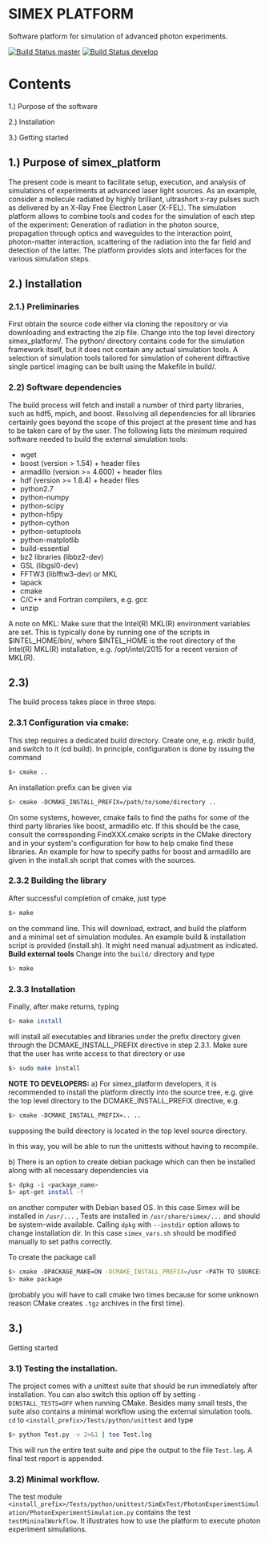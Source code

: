 SIMEX PLATFORM
==================

Software platform for simulation of advanced photon experiments.

[![Build Status master](https://img.shields.io/travis/eucall-software/simex_platform/master.svg?label=master)](https://travis-ci.org/eucall-software/simex_platform/branches)
[![Build Status develop](https://img.shields.io/travis/eucall-software/simex_platform/develop.svg?label=develop)](https://travis-ci.org/eucall-software/simex_platform/branches)


Contents
==============

1.) Purpose of the software

2.) Installation

3.) Getting started


## 1.) Purpose of simex_platform

The present code is meant to facilitate setup, execution, and analysis of
simulations of experiments at advanced laser light sources.
As an example, consider a molecule radiated by highly brilliant,
ultrashort x-ray pulses such as delivered by an X-Ray Free Electron Laser (X-FEL).
The simulation platform allows to combine tools and codes for the
simulation of each step of the experiment: Generation of radiation in the
photon source, propagation through optics and waveguides to the interaction
point, photon-matter interaction, scattering of the radiation into the far
field and detection of the latter. The platform provides slots and
interfaces for the various simulation steps.


## 2.) Installation
### 2.1.) Preliminaries

First obtain the source code either via cloning the repository or via
downloading and extracting the zip file. Change into the top level directory
simex_platform/. The python/ directory contains code for the simulation
framework itself, but it does not contain any actual simulation tools.
A selection of simulation tools tailored for simulation of coherent
diffractive single particel imaging can be built using the Makefile in build/.

### 2.2) Software dependencies

The build process will fetch and install a number of third party libraries,
such as hdf5, mpich, and boost. Resolving all dependencies for all libraries
certainly goes beyond the scope of this project at the present time and has to
be taken care of by the user. The following lists the minimum required
software needed to build the external simulation tools:
 - wget
 - boost (version > 1.54) + header files
 - armadillo (version >= 4.600) + header files
 - hdf (version >= 1.8.4) + header files
 - python2.7
 - python-numpy
 - python-scipy
 - python-h5py
 - python-cython
 - python-setuptools
 - python-matplotlib
 - build-essential
 - bz2 libraries (libbz2-dev)
 - GSL (libgsl0-dev)
 - FFTW3 (libfftw3-dev) or MKL
 - lapack
 - cmake
 - C/C++ and Fortran compilers, e.g. gcc
 - unzip

A note on MKL: Make sure that the Intel(R) MKL(R) environment variables are set. This is typically done by running one of the scripts in $INTEL_HOME/bin/, where $INTEL_HOME is the root directory of the Intel(R) MKL(R) installation, e.g. /opt/intel/2015 for a recent version of MKL(R).

## 2.3)

The build process takes place in three steps:

### 2.3.1 Configuration via cmake:

This step requires a dedicated build directory. Create one, e.g. mkdir build, and switch to it (cd build).
In principle, configuration is done by issuing the command
```bash
$> cmake ..
```
An installation prefix can be given via
```bash
$> cmake -DCMAKE_INSTALL_PREFIX=/path/to/some/directory ..
```

On some systems, however, cmake fails to find the paths for some of the
third party libraries like boost, armadillo etc. If this should be the case,
consult the corresponding FindXXX.cmake scripts in the CMake directory and
in your system's configuration for how to help cmake find these libraries.
An example for how to specify paths for boost and armadillo are given in
the install.sh script that comes with the sources.

### 2.3.2 Building the library

After successful completion of cmake, just type
```bash
$> make
```
on the command line. This will download, extract, and build the platform
and a minimal set of simulation modules.
An example build & installation script is provided (install.sh). It might need manual adjustment as indicated.
**Build external tools**
Change into the `build/` directory and type
```bash
$> make
```

### 2.3.3 Installation
Finally, after make returns, typing
```bash
$> make install
```
will install all executables and libraries under the prefix directory given through the DCMAKE_INSTALL_PREFIX directive in step 2.3.1. Make sure that the user has write access to that directory or use
```bash
$> sudo make install
```

**NOTE TO DEVELOPERS:**
a) For simex_platform developers, it is recommended to install the platform
directly into the source tree, e.g. give the top level directory to the DCMAKE_INSTALL_PREFIX directive, e.g.
```bash
$> cmake -DCMAKE_INSTALL_PREFIX=.. ..
```
supposing the build directory is located in the top level source directory.

In this way, you will be able to run the unittests without having to recompile.

b) There is an option to create debian package which can then be installed along with all necessary dependencies via

```bash
$> dpkg -i <package_name>
$> apt-get install -f 
```

on another computer with Debian based OS. In this case Simex will be installed in `/usr/...` , Tests are installed in `/usr/share/simex/...` and should be system-wide available.
Calling `dpkg` with `--instdir` option allows to change installation dir. In this case `simex_vars.sh` should be modified manually to set paths correctly.

To create the package call

```bash
$> cmake -DPACKAGE_MAKE=ON -DCMAKE_INSTALL_PREFIX=/usr <PATH TO SOURCE>
$> make package
```

(probably you will have to call cmake two times because for some unknown reason CMake creates `.tgz` archives in the first time).


## 3.)

Getting started

### 3.1) Testing the installation.

The project comes with a unittest suite that should be run immediately
after installation. You can also switch this option off by setting `-DINSTALL_TESTS=OFF` when running CMake. Besides many small tests, the suite also contains a
minimal workflow using the external simulation tools. `cd` to `<install_prefix>/Tests/python/unittest` and type
```bash
$> python Test.py -v 2>&1 | tee Test.log
```
This will run the entire test suite and pipe the output to the file `Test.log`.
A final test report is appended.

### 3.2) Minimal workflow.

The test module
  `<install_prefix>/Tests/python/unittest/SimExTest/PhotonExperimentSimulation/PhotonExperimentSimulation.py`
contains the test `testMininalWorkflow`. It illustrates how to use the platform to execute photon experiment simulations.

